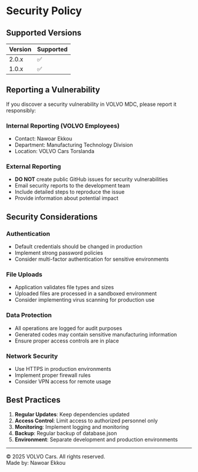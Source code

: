 # Security Policy

## Supported Versions

| Version | Supported          |
| ------- | ------------------ |
| 2.0.x   | :white_check_mark: |
| 1.0.x   | :white_check_mark: |

## Reporting a Vulnerability

If you discover a security vulnerability in VOLVO MDC, please report it responsibly:

### Internal Reporting (VOLVO Employees)
- Contact: Nawoar Ekkou
- Department: Manufacturing Technology Division
- Location: VOLVO Cars Torslanda

### External Reporting
- **DO NOT** create public GitHub issues for security vulnerabilities
- Email security reports to the development team
- Include detailed steps to reproduce the issue
- Provide information about potential impact

## Security Considerations

### Authentication
- Default credentials should be changed in production
- Implement strong password policies
- Consider multi-factor authentication for sensitive environments

### File Uploads
- Application validates file types and sizes
- Uploaded files are processed in a sandboxed environment
- Consider implementing virus scanning for production use

### Data Protection
- All operations are logged for audit purposes
- Generated codes may contain sensitive manufacturing information
- Ensure proper access controls are in place

### Network Security
- Use HTTPS in production environments
- Implement proper firewall rules
- Consider VPN access for remote usage

## Best Practices

1. **Regular Updates**: Keep dependencies updated
2. **Access Control**: Limit access to authorized personnel only
3. **Monitoring**: Implement logging and monitoring
4. **Backup**: Regular backup of database.json
5. **Environment**: Separate development and production environments

---

© 2025 VOLVO Cars. All rights reserved.  
Made by: Nawoar Ekkou
